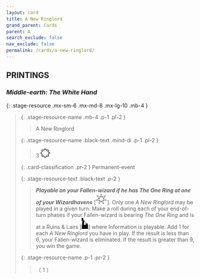 ```yaml
---
layout: card
title: A New Ringlord
grand_parent: Cards
parent: A
search_exclude: false
nav_exclude: false
permalink: /cards/a-new-ringlord/
---
```


## PRINTINGS


### _Middle-earth: The White Hand_

{: .stage-resource .mx-sm-6 .mx-md-8 .mx-lg-10 .mb-4 }
> {: .stage-resource-name .mb-4 .p-1 .pl-2 }
> > <div class="card-mp"></div>
> > <div class="card-name">A New Ringlord</div>
>
> {: .stage-resource-name .black-text .mind-di .p-1 .pl-2 }
> > 3 ![](/assets/images/stage-point.svg)
>
> {: .card-classification .pr-2 }
> Permanent-event
>
> {: .stage-resource-text .black-text .p-2 }
> > ***Playable on your Fallen-wizard if he has The One Ring at one of your Wizardhavens*** \[![](/assets/images/free-haven.svg)]. Only one _A New Ringlord_ may be played in a given turn. Make a roll during each of your end-of-turn phases if your Fallen-wizard is bearing _The One Ring_ and is at a Ruins & Lairs \[![](/assets/images/ruinlair.svg)] where Information is playable. Add 1 for each _A New Ringlord_ you have in play. If the result is less than 6, your Fallen-wizard is eliminated. If the result is greater than 9, you win the game. 
> 
> {: .stage-resource-name .p-1 .pr-2 }
> > <div class="card-shield"></div>
> > <div class="card-corruption">〔 1 〕</div>

